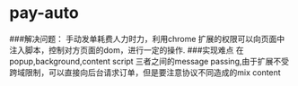 pay-auto
===
###解决问题：
手动发单耗费人力时力，利用chrome 扩展的权限可以向页面中注入脚本，控制对方页面的dom，进行一定的操作.
###实现难点
在popup,background,content script 三者之间的message passing,由于扩展不受跨域限制，可以直接向后台请求订单，但是要注意协议不同造成的mix content
